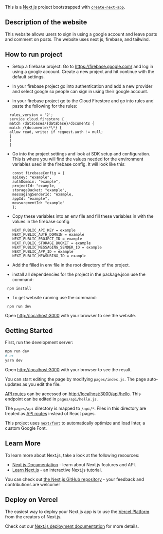 This is a [Next.js](https://nextjs.org/) project bootstrapped with [`create-next-app`](https://github.com/vercel/next.js/tree/canary/packages/create-next-app).

## Description of the website

This website allows users to sign in using a google account and leave posts and comment on posts.
The website uses next js, firebase, and tailwind.

## How to run project

- Setup a firebase project:
  Go to https://firebase.google.com/ and log in using a google account.
  Create a new project and hit continue with the default settings.

- In your firebase project go into authentication and add a new provider and select google so people can sign in using their google account.

- In your firebase project go to the Cloud Firestore and go into rules and paste the following for the rules:

```
  rules_version = '2';
  service cloud.firestore {
  match /databases/{database}/documents {
  match /{document=\*\*} {
  allow read, write: if request.auth != null;
  }
  }
  }
```

- Go into the project settings and look at SDK setup and configuration.
  This is where you will find the values needed for the environment variables used in the firebase config.
  It will look like this:

  ```
  const firebaseConfig = {
  apiKey: "example",
  authDomain: "example",
  projectId: "example,
  storageBucket: "example",
  messagingSenderId: "example,
  appId: "example",
  measurementId: "example"
  };
  ```

- Copy these variables into an env file and fill these variables in with the values in the firebase config:

  ```
  NEXT_PUBLIC_API_KEY = example
  NEXT_PUBLIC_AUTH_DOMAIN = example
  NEXT_PUBLIC_PROJECT_ID = example
  NEXT_PUBLIC_STORAGE_BUCKET = example
  NEXT_PUBLIC_MESSAGING_SENDER_ID = example
  NEXT_PUBLIC_APP_ID = example
  NEXT_PUBLIC_MEASURING_ID = example
  ```

- Add the filled in env file in the root directory of the project.

- install all dependencies for the project in the package.json use the command:

```
 npm install
```

- To get website running use the command:

```
 npm run dev
```

Open [http://localhost:3000](http://localhost:3000) with your browser to see the website.

## Getting Started

First, run the development server:

```bash
npm run dev
# or
yarn dev
```

Open [http://localhost:3000](http://localhost:3000) with your browser to see the result.

You can start editing the page by modifying `pages/index.js`. The page auto-updates as you edit the file.

[API routes](https://nextjs.org/docs/api-routes/introduction) can be accessed on [http://localhost:3000/api/hello](http://localhost:3000/api/hello). This endpoint can be edited in `pages/api/hello.js`.

The `pages/api` directory is mapped to `/api/*`. Files in this directory are treated as [API routes](https://nextjs.org/docs/api-routes/introduction) instead of React pages.

This project uses [`next/font`](https://nextjs.org/docs/basic-features/font-optimization) to automatically optimize and load Inter, a custom Google Font.

## Learn More

To learn more about Next.js, take a look at the following resources:

- [Next.js Documentation](https://nextjs.org/docs) - learn about Next.js features and API.
- [Learn Next.js](https://nextjs.org/learn) - an interactive Next.js tutorial.

You can check out [the Next.js GitHub repository](https://github.com/vercel/next.js/) - your feedback and contributions are welcome!

## Deploy on Vercel

The easiest way to deploy your Next.js app is to use the [Vercel Platform](https://vercel.com/new?utm_medium=default-template&filter=next.js&utm_source=create-next-app&utm_campaign=create-next-app-readme) from the creators of Next.js.

Check out our [Next.js deployment documentation](https://nextjs.org/docs/deployment) for more details.
